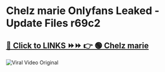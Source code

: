 
 # Chelz marie Onlyfans Leaked - Update Files r69c2

## <h2><a href="https://clipsfans.com/Chelz_marie&ref=git">🔗 Click to LINKS ⏩⏩ 👉 🟢 Chelz marie </a></h2>

<a href="https://clipsfans.com/Chelz_marie&ref=git" rel="nofollow" data-target="animated-image.originalLink"><img src="https://i.ibb.co.com/xMMVF88/686577567.gif" alt="Viral Video Original" style="max-width: 100%; display: inline-block;" data-target="animated-image.originalImage"></a>

